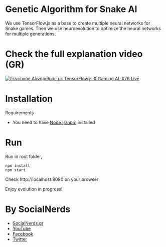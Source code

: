# Genetic Algorithm for Snake AI

We use TensorFlow.js as a base to create multiple neural networks for Snake games.
Then we use neuroevolution to optimize the neural networks for multiple generations.

# Check the full explanation video (GR)
[![Γενετικός Αλγόριθμος με TensorFlow.js & Gaming AI, #76 Live
](https://img.youtube.com/vi/FyglDUdCqCk/0.jpg)](https://www.youtube.com/watch?v=FyglDUdCqCk)

# Installation
Requirements
- You need to have [Node.js/npm](https://nodejs.org/en/) installed

# Run

Run in root folder,
~~~
npm install
npm start
~~~~

Check http://localhost:8080 on your browser

Enjoy evolution in progress!

# By SocialNerds
* [SocialNerds.gr](https://www.socialnerds.gr/)
* [YouTube](https://www.youtube.com/SocialNerdsGR)
* [Facebook](https://www.facebook.com/SocialNerdsGR)
* [Twitter](https://twitter.com/socialnerdsgr)

